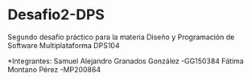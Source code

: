 # Desafio2-DPS
Segundo desafío práctico para la materia Diseño y Programación de Software Multiplataforma DPS104

*Integrantes: 
Samuel Alejandro Granados González -GG150384
Fátima Montano Pérez -MP200864
